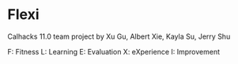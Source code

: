 # Flexi
Calhacks 11.0 team project by Xu Gu, Albert Xie, Kayla Su, Jerry Shu

F: Fitness
L: Learning
E: Evaluation
X: eXperience
I: Improvement
